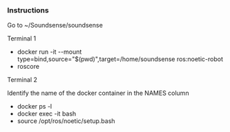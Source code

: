 ### Instructions
Go to ~/Soundsense/soundsense

Terminal 1 
- docker run -it --mount type=bind,source="$(pwd)",target=/home/soundsense ros:noetic-robot
- roscore

Terminal 2 

Identify the name of the docker container in the NAMES column
- docker ps -l
- docker exec -it <name> bash
- source /opt/ros/noetic/setup.bash

